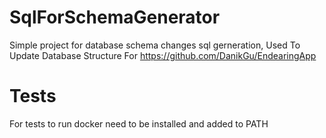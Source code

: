 # SqlForSchemaGenerator
Simple project for database schema changes sql gerneration, Used To Update Database Structure For https://github.com/DanikGu/EndearingApp
# Tests 
For tests to run docker need to be installed and added to PATH

